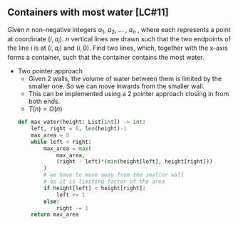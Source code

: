 ## Containers with most water [LC#11]
Given $n$ non-negative integers $a_1$, $a_2$, ... , $a_n$ , where each represents a point at coordinate $(i, a_i)$. $n$ vertical lines are drawn such that the two endpoints of the line $i$ is at $(i, a_i)$ and $(i, 0)$. Find two lines, which, together with the x-axis forms a container, such that the container contains the most water.

- Two pointer approach
    - Given 2 walls, the volume of water between them is limited by the smaller one. So we can move inwards from the smaller wall.
    - This can be implemented using a 2 pointer approach closing in from both ends.
    - $T(n) = O(n)$
    ```python
    def max_water(height: List[int]) -> int:
        left, right = 0, len(height)-1
        max_area = 0
        while left < right:
            max_area = max(
                max_area, 
                (right - left)*(min(height[left], height[right])) 
            )
            # we have to move away from the smaller wall
            # as it is limiting factor of the area
            if height[left] < height[right]:
                left += 1
            else:
                right -= 1
        return max_area
    ```

